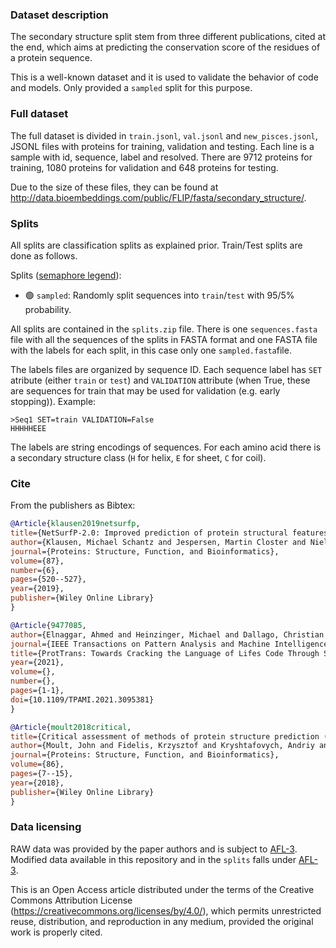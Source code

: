 ### Dataset description

The secondary structure split stem from three different publications, cited at the end, which aims at predicting the conservation score of the residues of a protein sequence.

This is a well-known dataset and it is used to validate the behavior of code and models. Only provided a `sampled` split for this purpose.

### Full dataset

The full dataset is divided in `train.jsonl`, `val.jsonl` and `new_pisces.jsonl`, JSONL files with proteins for training, validation and testing. Each line is a sample with id, sequence, label and resolved. There are 9712 proteins for training, 1080 proteins for validation and 648 proteins for testing.

Due to the size of these files, they can be found at http://data.bioembeddings.com/public/FLIP/fasta/secondary_structure/.

### Splits

All splits are classification splits as explained prior. Train/Test splits are done as follows.

Splits ([semaphore legend](../../README.md#split-semaphore)):
- 🟢 `sampled`: Randomly split sequences into `train`/`test` with 95/5% probability.

All splits are contained in the `splits.zip` file. There is one `sequences.fasta` file with all the sequences of the splits in FASTA format and one FASTA file with the labels for each split, in this case only one `sampled.fasta`file.

The labels files are organized by sequence ID. Each sequence label has `SET` atribute (either `train` or `test`) and `VALIDATION` attribute (when True, these are sequences for train that may be used for validation (e.g. early stopping)). Example:
```
>Seq1 SET=train VALIDATION=False
HHHHHEEE
```

The labels are string encodings of sequences. For each amino acid there is a secondary structure class (`H` for helix, `E` for sheet, `C` for coil).

### Cite
From the publishers as Bibtex:
```bibtex
@Article{klausen2019netsurfp,
title={NetSurfP-2.0: Improved prediction of protein structural features by integrated deep learning},
author={Klausen, Michael Schantz and Jespersen, Martin Closter and Nielsen, Henrik and Jensen, Kamilla Kjaergaard and Jurtz, Vanessa Isabell and Soenderby, Casper Kaae and Sommer, Morten Otto Alexander and Winther, Ole and Nielsen, Morten and Petersen, Bent and others},
journal={Proteins: Structure, Function, and Bioinformatics},
volume={87},
number={6},
pages={520--527},
year={2019},
publisher={Wiley Online Library}
}
```
```bibtex
@Article{9477085,
author={Elnaggar, Ahmed and Heinzinger, Michael and Dallago, Christian and Rehawi, Ghalia and Wang, Yu and Jones, Llion and Gibbs, Tom and Feher, Tamas and Angerer, Christoph and Steinegger, Martin and Bhowmik, Debsindhu and Rost, Burkhard},
journal={IEEE Transactions on Pattern Analysis and Machine Intelligence},
title={ProtTrans: Towards Cracking the Language of Lifes Code Through Self-Supervised Deep Learning and High Performance Computing},
year={2021},
volume={},
number={},
pages={1-1},
doi={10.1109/TPAMI.2021.3095381}
}
```
```bibtex
@Article{moult2018critical,
title={Critical assessment of methods of protein structure prediction (CASP)—Round XII},
author={Moult, John and Fidelis, Krzysztof and Kryshtafovych, Andriy and Schwede, Torsten and Tramontano, Anna},
journal={Proteins: Structure, Function, and Bioinformatics},
volume={86},
pages={7--15},
year={2018},
publisher={Wiley Online Library}
}
```

### Data licensing

RAW data was provided by the paper authors and is subject to [AFL-3](https://opensource.org/licenses/AFL-3.0).
Modified data available in this repository and in the `splits` falls under [AFL-3](https://opensource.org/licenses/AFL-3.0).

This is an Open Access article distributed under the terms of the Creative Commons Attribution License (https://creativecommons.org/licenses/by/4.0/), which permits unrestricted reuse, distribution, and reproduction in any medium, provided the original work is properly cited.